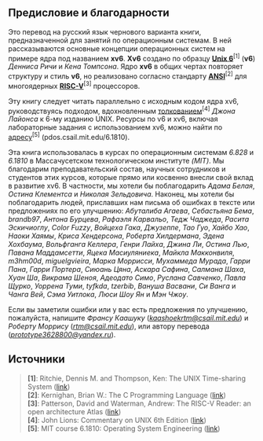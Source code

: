 ## Предисловие и благодарности

 Это перевод на русский язык чернового варианта книги, предназначенной для занятий по операционным системам. В ней рассказываются основные концепции операционных систем на примере ядра под названием **xv6**. **Xv6** создано по образцу **[Unix 6][CH0_UNIX_LINK]**<sup>[1]</sup> (**v6**) *Денниса Ричи* и *Кена Томпсона*. Ядро **xv6** в общих чертах повторяет структуру и стиль **v6**, но реализовано согласно стандарту **[ANSI][CH0_ANSI_LINK]**<sup>[2]</sup> для многоядерных **[RISC-V][CH0_RISCV_LINK]**<sup>[3]</sup> процессоров.

Эту книгу следует читать параллельно с исходным кодом ядра xv6, руководствуясь подходом, вдохновленным [толкованием][CH0_COMMENTARY_LINK]<sup>[4]</sup> *Джона Лайонса* к 6-му изданию UNIX. Ресурсы по v6 и xv6, включая лабораторные задания с использованием xv6, можно найти по [адресу][CH0_MIT_LINK]<sup>[5]</sup> (pdos.csail.mit.edu/6.1810).

Эта книга использовалась в курсах по операционным системам *6.828* и *6.1810* в Массачусетском технологическом институте *(MIT)*. Мы благодарим преподавательский состав, научных сотрудников и студентов этих курсов, которые прямо или косвенно внесли свой вклад в развитие xv6. В частности, мы хотели бы поблагодарить *Адама Белая*, *Остина Клементса* и *Николая Зельдовича*. Наконец, мы хотели бы поблагодарить людей, приславших нам письма об ошибках в тексте или предложениях по его улучшению: *Абуталиба Агаева*, *Себастьяна Бема*, *brandb97*, *Антона Бурцева*, *Рафаэля Карвальо*, *Тедж Чаджеда*, *Расита Эскичиоглу*, *Color Fuzzy*, *Войцеха Гака*, *Джузеппе*, *Тао Гуо*, *Хайбо Хао*, *Наоки Хаямы*, *Криса Хендерсона*, *Роберта Хилдермана*, *Эдена Хохбаума*, *Вольфганга Келлера*, *Генри Лайха*, *Джина Ли*, *Остина Лью*, *Павана Маддамсетти*, *Яцека Масиуляниека*, *Майкла Макконвиля*, *m3hm00d*, *miguelgvieira*, *Марка Моррисси*, *Мухаммеда Мурада*, *Гарри Пана*, *Гарри Портера*, *Сиюань Цяна*, *Аскара Сафина*, *Салмана Шаха*, *Хуан Ша*, *Викрама Шеноя*, *Адеодато Симо*, *Руслана Савченко*, *Павла Щурко*, *Уоррена Туми*, *tyfkda*, *tzerbib*, *Вануша Васвани*, *Си Ванга* и *Чанга Вей*, *Сэма Уитлока*, *Люси Шоу Ян* и *Мэн Чжоу*.

Если вы заметили ошибки или у вас есть предложения по улучшению, пожалуйста, напишите *Франсу Каашуку* (*kaashoekrtm@csail.mit.edu*) и *Роберту Моррису* (*rtm@csail.mit.edu*), или автору перевода (*prototype3628800@yandex.ru*).

## Источники

> **[1]**: Ritchie, Dennis M. and Thompson, Ken: The UNIX Time-sharing System ([link][CH0_UNIX_LINK]) \
> **[2]**: Kernighan, Brian W.: The  C Programming Language ([link][CH0_ANSI_LINK]) \
> **[3]**: Patterson, David and Waterman, Andrew: The RISC-V Reader: an open architecture Atlas ([link][CH0_RISCV_LINK]) \
> **[4]**: John Lions: Commentary on UNIX 6th Edition ([link][CH0_COMMENTARY_LINK]) \
> **[5]**: MIT course 6.1810: Operating System Engineering ([link][CH0_MIT_LINK])

[CH0_UNIX_LINK]: https://dsf.berkeley.edu/cs262/unix.pdf
[CH0_ANSI_LINK]: https://github.com/auspbro/ebook-c/blob/master/The.C.Programming.Language.2Nd.Ed%20Prentice.Hall.Brian.W.Kernighan.and.Dennis.M.Ritchie..pdf
[CH0_RISCV_LINK]: https://www.cs.sfu.ca/~ashriram/Courses/CS295/assets/books/rvbook.pdf
[CH0_COMMENTARY_LINK]: https://cs3210.cc.gatech.edu/r/unix6.pdf
[CH0_MIT_LINK]: https://pdos.csail.mit.edu/6.1810
